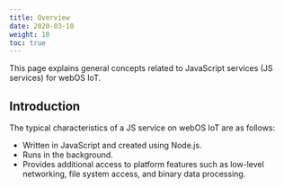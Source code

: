 ```yaml
---
title: Overview
date: 2020-03-10
weight: 10
toc: true
---
```


This page explains general concepts related to JavaScript services (JS services) for webOS IoT.

## Introduction

The typical characteristics of a JS service on webOS IoT are as follows:

- Written in JavaScript and created using Node.js.
- Runs in the background.
- Provides additional access to platform features such as low-level networking, file system access, and binary data processing.

